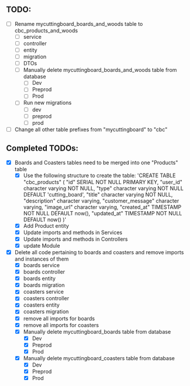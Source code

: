 ## TODO: 

* [ ] Rename mycuttingboard_boards_and_woods table to cbc_products_and_woods
  * [ ] service
  * [ ] controller
  * [ ] entity
  * [ ] migration
  * [ ] DTOs
  * [ ] Manually delete mycuttingboard_boards_and_woods table from database
    * [ ] Dev
    * [ ] Preprod
    * [ ] Prod
  * [ ] Run new migrations
    * [ ] dev
    * [ ] preprod
    * [ ] prod
* [ ] Change all other table prefixes from "mycuttingboard" to "cbc"

## Completed TODOs:

* [X] Boards and Coasters tables need to be merged into one "Products" table
  * [x] Use the following structure to create the table:
  'CREATE TABLE "cbc_products" (
      "id" SERIAL NOT NULL PRIMARY KEY,
      "user_id" character varying NOT NULL,
      "type" character varying NOT NULL DEFAULT 'cutting_board',
      "title" character varying NOT NULL,
      "description" character varying,
      "customer_message" character varying,
      "image_url" character varying,
      "created_at" TIMESTAMP NOT NULL DEFAULT now(),
      "updated_at" TIMESTAMP NOT NULL DEFAULT now()
    )'
  * [x] Add Product entity
  * [x] Update imports and methods in Services
  * [x] Update imports and methods in Controllers
  * [x] update Module
* [x] Delete all code pertaining to boards and coasters and remove imports and instances of them
  * [x] boards service
  * [x] boards controller
  * [x] boards entity
  * [x] boards migration
  * [x] coasters service
  * [x] coasters controller 
  * [x] coasters entity
  * [x] coasters migration
  * [x] remove all imports for boards
  * [x] remove all imports for coasters
  * [x] Manually delete mycuttingboard_boards table from database
    * [x] Dev
    * [x] Preprod
    * [x] Prod
  * [x] Manually delete mycuttingboard_coasters table from database
    * [x] Dev
    * [x] Preprod
    * [x] Prod

